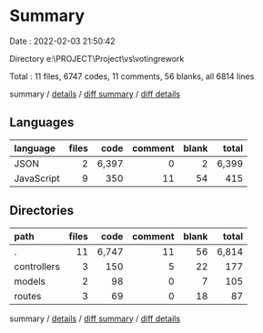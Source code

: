 # Summary

Date : 2022-02-03 21:50:42

Directory e:\PROJECT\Project\vs\votingrework

Total : 11 files,  6747 codes, 11 comments, 56 blanks, all 6814 lines

summary / [details](details.md) / [diff summary](diff.md) / [diff details](diff-details.md)

## Languages
| language | files | code | comment | blank | total |
| :--- | ---: | ---: | ---: | ---: | ---: |
| JSON | 2 | 6,397 | 0 | 2 | 6,399 |
| JavaScript | 9 | 350 | 11 | 54 | 415 |

## Directories
| path | files | code | comment | blank | total |
| :--- | ---: | ---: | ---: | ---: | ---: |
| . | 11 | 6,747 | 11 | 56 | 6,814 |
| controllers | 3 | 150 | 5 | 22 | 177 |
| models | 2 | 98 | 0 | 7 | 105 |
| routes | 3 | 69 | 0 | 18 | 87 |

summary / [details](details.md) / [diff summary](diff.md) / [diff details](diff-details.md)